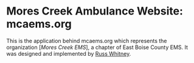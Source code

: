 # Mores Creek Ambulance Website: mcaems.org

This is the application behind mcaems.org which represents the organization [*Mores Creek EMS*], a chapter of East Boise County EMS.  It was designed and implemented by [Russ Whitney](http://www.linkedin.com/in/russwhitney).